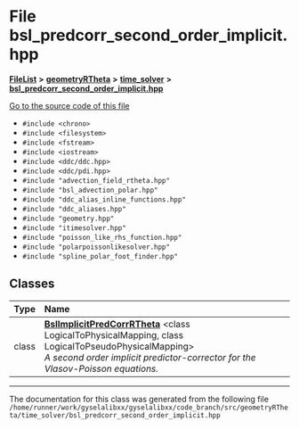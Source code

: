 

# File bsl\_predcorr\_second\_order\_implicit.hpp



[**FileList**](files.md) **>** [**geometryRTheta**](dir_e9f169004bcfe9f3cb1f8a27ce024e59.md) **>** [**time\_solver**](dir_4c2664fc2adc717d896afdb0f76e6fe5.md) **>** [**bsl\_predcorr\_second\_order\_implicit.hpp**](bsl__predcorr__second__order__implicit_8hpp.md)

[Go to the source code of this file](bsl__predcorr__second__order__implicit_8hpp_source.md)



* `#include <chrono>`
* `#include <filesystem>`
* `#include <fstream>`
* `#include <iostream>`
* `#include <ddc/ddc.hpp>`
* `#include <ddc/pdi.hpp>`
* `#include "advection_field_rtheta.hpp"`
* `#include "bsl_advection_polar.hpp"`
* `#include "ddc_alias_inline_functions.hpp"`
* `#include "ddc_aliases.hpp"`
* `#include "geometry.hpp"`
* `#include "itimesolver.hpp"`
* `#include "poisson_like_rhs_function.hpp"`
* `#include "polarpoissonlikesolver.hpp"`
* `#include "spline_polar_foot_finder.hpp"`















## Classes

| Type | Name |
| ---: | :--- |
| class | [**BslImplicitPredCorrRTheta**](classBslImplicitPredCorrRTheta.md) &lt;class LogicalToPhysicalMapping, class LogicalToPseudoPhysicalMapping&gt;<br>_A second order implicit predictor-corrector for the Vlasov-Poisson equations._  |



















































------------------------------
The documentation for this class was generated from the following file `/home/runner/work/gyselalibxx/gyselalibxx/code_branch/src/geometryRTheta/time_solver/bsl_predcorr_second_order_implicit.hpp`

